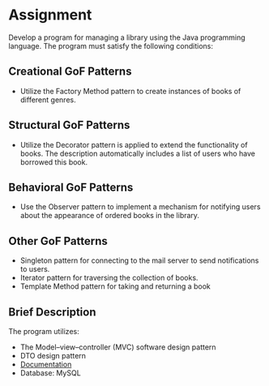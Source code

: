 # Assignment

Develop a program for managing a library using the Java programming language. The program must satisfy the following conditions:

## Creational GoF Patterns
- Utilize the Factory Method pattern to create instances of books of different genres.

## Structural GoF Patterns
- Utilize the Decorator pattern is applied to extend the functionality of books. The description automatically includes a list of users who have borrowed this book.

## Behavioral GoF Patterns
- Use the Observer pattern to implement a mechanism for notifying users about the appearance of ordered books in the library.

## Other GoF Patterns
- Singleton pattern for connecting to the mail server to send notifications to users.
- Iterator pattern for traversing the collection of books.
- Template Method pattern for taking and returning a book

## Brief Description

The program utilizes:

- The Model–view–controller (MVC) software design pattern
- DTO design pattern
- [Documentation](http://localhost:8080/swagger-ui/index.html#/)
- Database: MySQL




